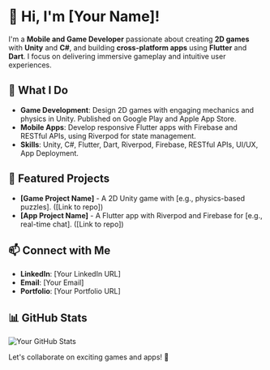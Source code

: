 # 👋 Hi, I'm [Your Name]!

I'm a **Mobile and Game Developer** passionate about creating **2D games** with **Unity** and **C#**, and building **cross-platform apps** using **Flutter** and **Dart**. I focus on delivering immersive gameplay and intuitive user experiences.

## 🚀 What I Do
- **Game Development**: Design 2D games with engaging mechanics and physics in Unity. Published on Google Play and Apple App Store.
- **Mobile Apps**: Develop responsive Flutter apps with Firebase and RESTful APIs, using Riverpod for state management.
- **Skills**: Unity, C#, Flutter, Dart, Riverpod, Firebase, RESTful APIs, UI/UX, App Deployment.

## 🌟 Featured Projects
- **[Game Project Name]** - A 2D Unity game with [e.g., physics-based puzzles]. ([Link to repo])
- **[App Project Name]** - A Flutter app with Riverpod and Firebase for [e.g., real-time chat]. ([Link to repo])

## 📫 Connect with Me
- **LinkedIn**: [Your LinkedIn URL]
- **Email**: [Your Email]
- **Portfolio**: [Your Portfolio URL]

## 📊 GitHub Stats
![Your GitHub Stats](https://github-readme-stats.vercel.app/api?username=Gumiho2504&show_icons=true&theme=radical)

Let's collaborate on exciting games and apps! 🚀
